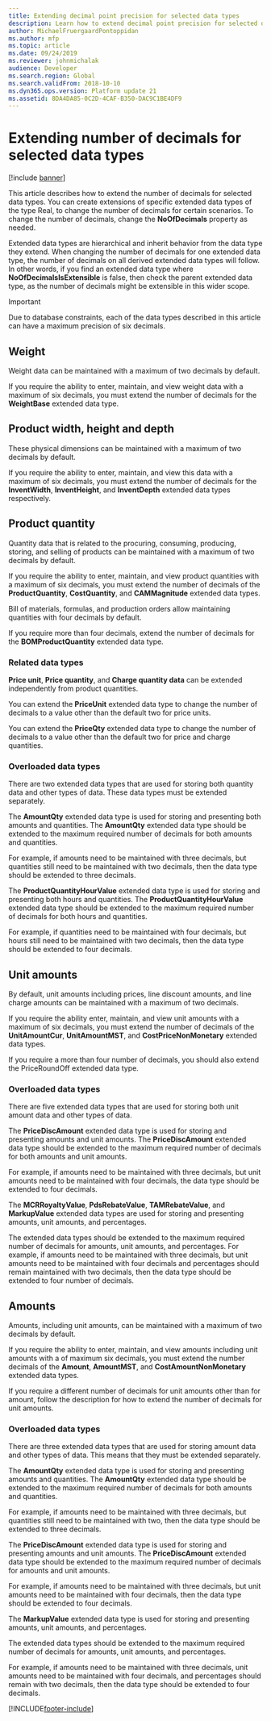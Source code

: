 ```yaml
---
title: Extending decimal point precision for selected data types
description: Learn how to extend decimal point precision for selected data types, including overviews on data types for weight, width, height, and depth.
author: MichaelFruergaardPontoppidan
ms.author: mfp
ms.topic: article
ms.date: 09/24/2019
ms.reviewer: johnmichalak
audience: Developer
ms.search.region: Global
ms.search.validFrom: 2018-10-10
ms.dyn365.ops.version: Platform update 21
ms.assetid: 8DA4DA85-0C2D-4CAF-B350-DAC9C1BE4DF9
---
```


# Extending number of decimals for selected data types

[!include [banner](../includes/banner.md)]

This article describes how to extend the number of decimals for selected data types. You can create extensions of specific extended data types of the type Real, to change the number of decimals for certain scenarios. To change the number of decimals, change the **NoOfDecimals** property as needed.

Extended data types are hierarchical and inherit behavior from the data type they extend. When changing the number of decimals for one extended data type, the number of decimals on all derived extended data types will follow. In other words, if you find an extended data type where **NoOfDecimalsIsExtensible** is false, then check the parent extended data type, as the number of decimals might be extensible in this wider scope.

> [!IMPORTANT]
> Due to database constraints, each of the data types described in this article can have a maximum precision of six decimals.

## Weight

Weight data can be maintained with a maximum of two decimals by default.

If you require the ability to enter, maintain, and view weight data with a maximum of six decimals, you must extend the number of decimals for the **WeightBase** extended data type.

## Product width, height and depth

These physical dimensions can be maintained with a maximum of two decimals by default.

If you require the ability to enter, maintain, and view this data with a maximum of six decimals, you must extend the number of decimals for the **InventWidth**, **InventHeight**, and **InventDepth** extended data types respectively.

## Product quantity

Quantity data that is related to the procuring, consuming, producing, storing, and selling of products can be maintained with a maximum of two decimals by default.

If you require the ability to enter, maintain, and view product quantities with a maximum of six decimals, you must extend the number of decimals of the **ProductQuantity**, **CostQuantity**, and **CAMMagnitude** extended data types.

Bill of materials, formulas, and production orders allow maintaining quantities with four decimals by default.

If you require more than four decimals, extend the number of decimals for the **BOMProductQuantity** extended data type.

### Related data types

**Price unit**, **Price quantity**, and **Charge quantity data** can be extended independently from product quantities.

You can extend the **PriceUnit** extended data type to change the number of decimals to a value other than the default two for price units.

You can extend the **PriceQty** extended data type to change the number of decimals to a value other than the default two for price and charge quantities.

### Overloaded data types

There are two extended data types that are used for storing both quantity data and other types of data. These data types must be extended separately.

The **AmountQty** extended data type is used for storing and presenting both amounts and quantities. The **AmountQty** extended data type should be extended to the maximum required number of decimals for both amounts and quantities.

For example, if amounts need to be maintained with three decimals, but quantities still need to be maintained with two decimals, then the data type should be extended to three decimals.

The **ProductQuantityHourValue** extended data type is used for storing and presenting both hours and quantities. The **ProductQuantityHourValue** extended data type should be extended to the maximum required number of decimals for both hours and quantities.

For example, if quantities need to be maintained with four decimals, but hours still need to be maintained with two decimals, then the data type should be extended to four decimals.

## Unit amounts

By default, unit amounts including prices, line discount amounts, and line charge amounts can be maintained with a maximum of two decimals.

If you require the ability enter, maintain, and view unit amounts with a maximum of six decimals, you must extend the number of decimals of the **UnitAmountCur**, **UnitAmountMST**, and **CostPriceNonMonetary** extended data types.

If you require a more than four number of decimals, you should also extend the PriceRoundOff extended data type.

### Overloaded data types

There are five extended data types that are used for storing both unit amount data and other types of data.

The **PriceDiscAmount** extended data type is used for storing and presenting amounts and unit amounts. The **PriceDiscAmount** extended data type should be extended to the maximum required number of decimals for both amounts and unit amounts.

For example, if amounts need to be maintained with three decimals, but unit amounts need to be maintained with four decimals, the data type should be extended to four decimals.

The **MCRRoyaltyValue**, **PdsRebateValue**, **TAMRebateValue**, and **MarkupValue** extended data types are used for storing and presenting amounts, unit amounts, and percentages.

The extended data types should be extended to the maximum required number of decimals for amounts, unit amounts, and percentages. For example, if amounts need to be maintained with three decimals, but unit amounts need to be maintained with four decimals and percentages should remain maintained with two decimals, then the data type should be extended to four number of decimals.

## Amounts

Amounts, including unit amounts, can be maintained with a maximum of two decimals by default.

If you require the ability to enter, maintain, and view amounts including unit amounts with a of maximum six decimals, you must extend the number decimals of the **Amount**, **AmountMST**, and **CostAmountNonMonetary** extended data types.

If you require a different number of decimals for unit amounts other than for amount, follow the description for how to extend the number of decimals for unit amounts.

### Overloaded data types

There are three extended data types that are used for storing amount data and other types of data. This means that they must be extended separately.

The **AmountQty** extended data type is used for storing and presenting amounts and quantities. The **AmountQty** extended data type should be extended to the maximum required number of decimals for both amounts and quantities.

For example, if amounts need to be maintained with three decimals, but quantities still need to be maintained with two, then the data type should be extended to three decimals.

The **PriceDiscAmount** extended data type is used for storing and presenting amounts and unit amounts. The **PriceDiscAmount** extended data type should be extended to the maximum required number of decimals for amounts and unit amounts.

For example, if amounts need to be maintained with three decimals, but unit amounts need to be maintained with four decimals, then the data type should be extended to four decimals.

The **MarkupValue** extended data type is used for storing and presenting amounts, unit amounts, and percentages.

The extended data types should be extended to the maximum required number of decimals for amounts, unit amounts, and percentages.

For example, if amounts need to be maintained with three decimals, unit amounts need to be maintained with four decimals, and percentages should remain with two decimals, then the data type should be extended to four decimals.


[!INCLUDE[footer-include](../../../includes/footer-banner.md)]
